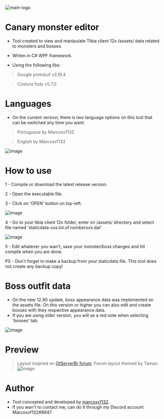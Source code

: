 ![main-logo](https://user-images.githubusercontent.com/66353315/180374168-3f50df74-b608-42cf-9f33-c5c0752d60cc.png)


# Canary monster editor
- Tool created to view and manipulate Tibia client 12x /assets/ data related to monsters and bosses. 
- Writen in C# WPF framework.

- Using the following libs:
> Google protobuf v3.19.4

> Costura fody v5.7.0

# Languages
- On the current version, there is two language options on this tool that can be switched any time you want.
> Portuguese by Marcosvf132

> English by Marcosvf132

![image](https://user-images.githubusercontent.com/66353315/180373881-2b1ffc3d-1285-4537-b150-f189379a41d6.png)


# How to use
1 - Compile or download the latest release version.

2 - Open the executable file.

3 - Click on 'OPEN' button on top-left.

![image](https://user-images.githubusercontent.com/66353315/180372657-6f26c210-7b66-407b-ab97-f360ac0016dc.png)

4 - Go to your tibia client 12x folder, enter on /assets/ directory and select file named 'staticdata-xxa.lot.of.nombersxx.dat'

![image](https://user-images.githubusercontent.com/66353315/180372958-959ee896-3191-4f46-bd51-e55763e5f6f6.png)

5 - Edit whatever you wan't, save your monster/boss changes and hit compile when you are done.

PS - Don't forget to make a backup from your staticdata file. This tool does not create any backup copy!

# Boss outfit data
- On the new 12.90 update, boss appearance data was implemented on the assets file. On this version or higher you can also edit and create bosses with they respective appearance data.
- If you are using older version, you will se a red note when selecting 'bosses' tab.

![image](https://user-images.githubusercontent.com/66353315/180373545-7adb6cf7-f813-49a0-bc14-fcb607745c9b.png)


# Preview
> Layout inspired on [OtServerBr forum](https://forums.otserv.com.br/). Forum layout themed by Taman.
![image](https://user-images.githubusercontent.com/66353315/180371924-8fa52a15-764b-4421-8a28-b878a8fbffc4.png)


# Author
- Tool concepted and developed by [marcosvf132](https://github.com/marcosvf132).
- If you wan't to contact me, can do it through my Discord account Marcosvf132#8947
